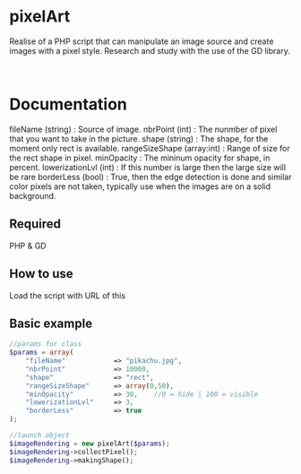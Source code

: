 pixelArt
=====================

Realise of a PHP script that can manipulate an image source and create images with a pixel style.
Research and study with the use of the GD library.

<img src="https://nouslesdevs.com/wp-content/uploads/2017/10/making_rect-example_opacityBySize_v2.png" alt="" />
<img src="https://nouslesdevs.com/wp-content/uploads/2017/10/pikachu_finish.png" alt="" />

Documentation
=============

fileName (string) 			: Source of image.
nbrPoint (int)  			: The nunmber of pixel that you want to take in the picture.
shape (string)  			: The shape, for the moment only rect is available. 
rangeSizeShape (array:int) 	: Range of size for the rect shape in pixel.
minOpacity					: The mininum opacity for shape, in percent.
lowerizationLvl	(int)		: If this number is large then the large size will be rare 
borderLess (bool)			: True, then the edge detection is done and similar color pixels are not taken, typically use when the images are on a solid background.

Required
--------

PHP & GD

How to use
----------

Load the script with URL of this

Basic example
-------------

```php
//params for class
$params = array(
	"fileName"            => "pikachu.jpg",
	"nbrPoint"            => 10000,
	"shape"               => "rect",
	"rangeSizeShape"	  => array(0,50),
	"minOpacity"		  => 30,	//0 = hide | 100 = visible
	"lowerizationLvl"	  => 3,
	"borderLess"		  => true	
);

//launch object	
$imageRendering = new pixelArt($params);
$imageRendering->collectPixel();
$imageRendering->makingShape();
```